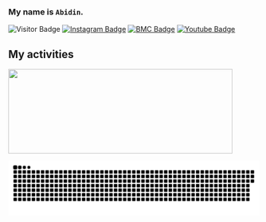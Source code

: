### My name is ` Abidin `.
![Visitor Badge](https://visitor-badge.laobi.icu/badge?page_id=dintzonly)
[![Instagram Badge](https://img.shields.io/badge/-dintzonly-orange?style=plastic-square&logo=instagram&logoColor=white&link=https://instagram.com/dintzonly/)](https://instagram.com/dintzonly)
[![BMC Badge](https://img.shields.io/badge/-BuyMeCoffee-FFDD00?style=plastic-square&logo=buy-me-a-coffee&logoColor=black&link=https://www.buymeacoffee.com/dintzonly)](https://www.buymeacoffee.com/dintzonly)
[![Youtube Badge](https://img.shields.io/badge/-SBS_PROJECT-red?style=plastic-square&logo=youtube&logoColor=white&link=https://www.youtube.com/c/SBSPROJECT170903)](https://www.youtube.com/c/SBSPROJECT170903)

## My activities

<a href="https://github.com/DintzOnly">
  <img width=450 height=170 align="center" src="https://github-readme-stats.vercel.app/api?username=DintzOnly&theme=midnight-purple&show_icons=true&bg_color=0D1117&hide_border=true&count_private=true" />
</a>

![Snake animation](https://github.com/Pepyn0/Pepyn0/raw/output/github-contribution-grid-snake.svg)

